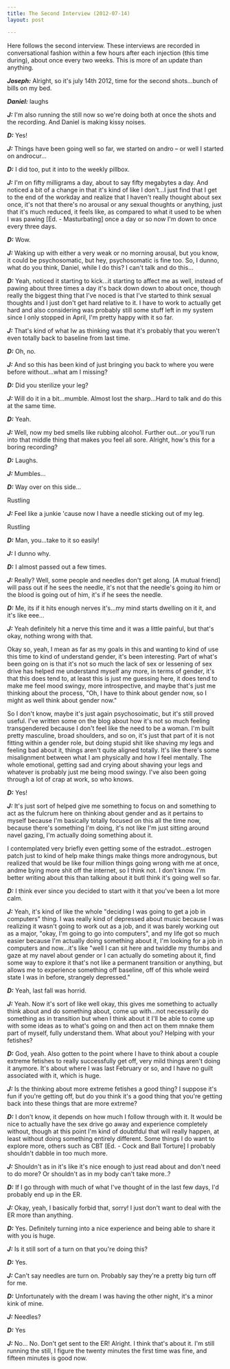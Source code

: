 ```yaml
---
title: The Second Interview (2012-07-14)
layout: post

---
```


Here follows the second interview.  These interviews are recorded in conversational fashion within a few hours after each injection (this time during), about once every two weeks.  This is more of an update than anything.

***Joseph:*** Alright, so it's july 14th 2012, time for the second shots...bunch of bills on my bed.

***Daniel:*** laughs

***J:*** I'm also running the still now so we're doing both at once the shots and the recording.  And Daniel is making kissy noises.

***D:*** Yes!

***J:*** Things have been going well so far, we started on andro – or well I started on androcur...

***D:*** I did too, put it into to the weekly pillbox.

***J:*** I'm on fifty milligrams a day, about to say fifty megabytes a day. And noticed a bit of a change in that it's kind of like I don't...I just find that I get to the end of the workday and realize that I haven't really thought about sex once, it's not that there's no arousal or any sexual thoughts or anything, just that it's much reduced, it feels like, as compared to what it used to be when I was pawing \[Ed. - Masturbating\] once a day or so now I'm down to once every three days.

***D:*** Wow.

***J:*** Waking up with either a very weak or no morning arousal, but you know, it could be psychosomatic, but hey, psychosomatic is fine too. So, I dunno, what do you think, Daniel, while I do this? I can't talk and do this...

***D:*** Yeah, noticed it starting to kick...it starting to affect me as well, instead of pawing about three times a day it's back down down to about once, though really the biggest thing that I've noced is that I've started to think sexual thoughts and I just don't get hard relative to it. I have to work to actually get hard and also considering was probably still some stuff left in my system since I only stopped in April, I'm pretty happy with it so far.

***J:*** That's kind of what Iw as thinking was that it's probably that you weren't even totally back to baseline from last time.

***D:*** Oh, no.

***J:*** And so this has been kind of just bringing you back to where you were before without...what am I missing?

***D:*** Did you sterilize your leg?

***J:*** Will do it in a bit...mumble. Almost lost the sharp...Hard to talk and do this at the same time.

***D:*** Yeah.

***J:*** Well, now my bed smells like rubbing alcohol. Further out...or you'll run into that middle thing that makes you feel all sore. Alright, how's this for a boring recording?

***D:*** Laughs.

***J:*** Mumbles...

***D:*** Way over on this side...

Rustling

***J:*** Feel like a junkie 'cause now I have a needle sticking out of my leg.

Rustling

***D:*** Man, you...take to it so easily!

***J:*** I dunno why.

***D:*** I almost passed out a few times.

***J:*** Really? Well, some people and needles don't get along. \[A mutual friend\] will pass out if he sees the needle, it's not that the needle's going ito him or the blood is going out of him, it's if he sees the needle.

***D:*** Me, its if it hits enough nerves it's...my mind starts dwelling on it it, and it's like eee...

***J:*** Yeah definitely hit a nerve this time and it was a little painful, but that's okay, nothing wrong with that.

Okay so, yeah, I mean as far as my goals in this and wanting to kind of use this time to kind of understand gender, it's been interesting. Part of what's been going on is that it's not so much the lack of sex or lessening of sex drive has helped me understand myself any more, in terms of gender, it's that this does tend to, at least this is just me guessing here, it does tend to make me feel mood swingy, more introspective, and maybe that's just me thinking about the process, "Oh, I have to think about gender now, so I might as well think about gender now."

So I don't know, maybe it's just again psychosoimatic, but it's still proved useful. I've written some on the blog about how it's not so much feeling transgendered because I don't feel like the need to be a woman. I'm built pretty masculine, broad shoulders, and so on, it's just that part of it is not fitting within a gender role, but doing stupid shit like shaving my legs and feeling bad about it, things aren't quite aligned totally. It's like there's some misalignment between what I am physically and how I feel mentally. The whole emotional, getting sad and crying about shaving your legs and whatever is probably just me being mood swingy. I've also been going through a lot of crap at work, so who knows.

***D:*** Yes!

***J:*** It's just sort of helped give me something to focus on and something to act as the fulcrum here on thinking about gender and as it pertains to myself because I'm basically totally focused on this all the time now, because there's something I'm doing, it's not like I'm just sitting around navel gazing, I'm actually doing something about it.

I contemplated very briefly even getting some of the estradot...estrogen patch just to kind of help make things make things more androgynous, but realized that would be like four million things going wrong with me at once,  andme bying more shit off the internet, so I think not. I don't know. I'm better writing about this than talking about it butI think it's going well so far.

***D:*** I think ever since you decided to start with it that you've been a lot more calm.

***J:*** Yeah, it's kind of like the whole "deciding I was going to get a job in computers" thing. I was really kind of depressed about music because I was realizing it wasn't going to work out as a job, and it was barely working out as a major, "okay, I'm going to go into computers", and my life got so much easier because I'm actually doing something about it, I'm looking for a job in computers and now...it's like "well I can sit here and twiddle my thumbs and gaze at my navel about gender or I can actually do someting about it, find some way to explore it that's not like a permanent transition or anything, but allows me to experience something off baseline, off of this whole weird state I was in before, strangely depressed."

***D:*** Yeah, last fall was horrid.

***J:*** Yeah.  Now it's sort of like well okay, this gives me something to actually think about and do something about, come up with...not necessarily do something as in transition but when I think about it I'll be able to come up with some ideas as to what's going on and then act on them mnake them part of myself, fully understand them. What about you? Helping with your fetishes?

***D:*** God, yeah. Also gotten to the point where I have to think about a couple extreme fetishes to really successfully get off, very mild things aren't doing it anymore. It's about where I was last February or so, and I have no guilt associated with it, which is huge.

***J:*** Is the thinking about more extreme fetishes a good thing? I suppose it's fun if you're getting off, but do you think it's a good thing that you're getting back into these things that are more extreme?

***D:*** I don't know, it depends on how much I follow through with it. It would be nice to actually have the sex drive go away and experience completely without, though at this point I'm kind of doubtfdul that will really happen, at least without doing something entirely different. Some things I do want to explore more, others such as CBT \[Ed. - Cock and Ball Torture\] I probably shouldn't dabble in too much more.

***J:*** Shouldn't as in it's like it's nice enough to just read about and don't need to do more? Or shouldn't as in my body can't take more..?

***D:*** If I go through with much of what I've thought of in the last few days, I'd probably end up in the ER.

***J:*** Okay, yeah, I basically forbid that, sorry! I just don't want to deal with the ER more than anything.

***D:*** Yes. Definitely turning into a nice experience and being able to share it with you is huge.

***J:*** Is it still sort of a turn on that you're doing this?

***D:*** Yes.

***J:*** Can't say needles are turn on. Probably say they're a pretty big turn off for me.

***D:*** Unfortunately with the dream I was having the other night, it's a minor kink of mine.

***J:*** Needles?

***D:*** Yes

***J:*** No... No. Don't get sent to the ER! Alright. I think that's about it. I'm still running the still, I figure the twenty minutes the first time was fine, and fifteen minutes is good now.
